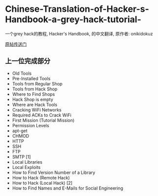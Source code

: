 # Chinese-Translation-of-Hacker-s-Handbook-a-grey-hack-tutorial-

一个grey hack的教程, Hacker's Handbook, 的中文翻译, 原作者: onikidokuz

[原帖传送门](https://steamcommunity.com/sharedfiles/filedetails/?id=1905138308)

## 上一位完成部分

- Old Tools
- Pre-Installed Tools
- Tools from Regular Shop
- Tools from Hack Shop
- Where to Find Shops
- Hack Shop is empty
- Where are Hack Tools
- Cracking WiFi Networks
- Required ACKs to Crack WiFi
- First Mission (Tutorial Mission)
- Permission Levels
- apt-get
- CHMOD
- HTTP
- SSH
- FTP
- SMTP
[1]
- Local Libraries
- Local Exploits
- How to Find Version Number of a Library
- How to Hack (Remote Hack)
- How to Hack (Local Hack)
[2]
- How to Find Names and E-Mails for Social Engineering

